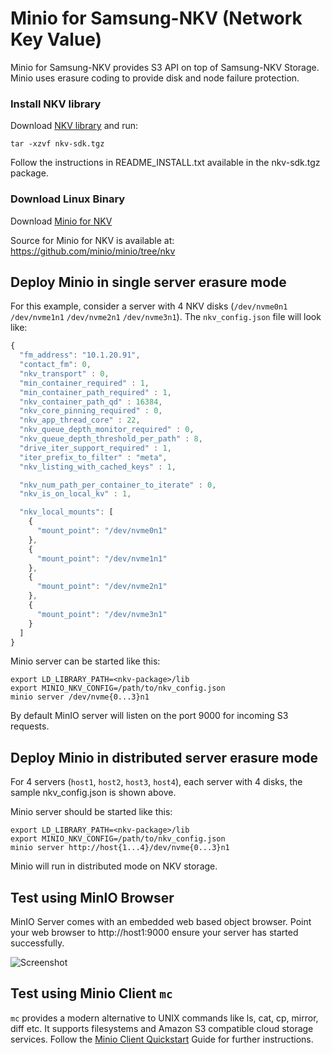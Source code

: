 # Minio for Samsung-NKV (Network Key Value)

Minio for Samsung-NKV provides S3 API on top of Samsung-NKV Storage. Minio uses erasure coding to provide disk and node failure protection.

### Install NKV library

Download [NKV library](https://dl.minio.io/server/minio/labs/samsung/nkv-sdk-bin-20190423.tgz) and run:

```
tar -xzvf nkv-sdk.tgz
```

Follow the instructions in README_INSTALL.txt available in the nkv-sdk.tgz package.

### Download Linux Binary

Download [Minio for NKV](https://dl.minio.io/server/minio/labs/samsung/minio)

Source for Minio for NKV is available at: https://github.com/minio/minio/tree/nkv

## Deploy Minio in single server erasure mode

For this example, consider a server with 4 NKV disks (`/dev/nvme0n1` `/dev/nvme1n1` `/dev/nvme2n1` `/dev/nvme3n1`). The `nkv_config.json` file will look like:

```js
{
  "fm_address": "10.1.20.91",
  "contact_fm": 0,
  "nkv_transport" : 0,
  "min_container_required" : 1,
  "min_container_path_required" : 1,
  "nkv_container_path_qd" : 16384,
  "nkv_core_pinning_required" : 0,
  "nkv_app_thread_core" : 22,
  "nkv_queue_depth_monitor_required" : 0,
  "nkv_queue_depth_threshold_per_path" : 8,
  "drive_iter_support_required" : 1,
  "iter_prefix_to_filter" : "meta",
  "nkv_listing_with_cached_keys" : 1,

  "nkv_num_path_per_container_to_iterate" : 0,
  "nkv_is_on_local_kv" : 1,

  "nkv_local_mounts": [
    {
      "mount_point": "/dev/nvme0n1"
    },
    {
      "mount_point": "/dev/nvme1n1"
    },
    {
      "mount_point": "/dev/nvme2n1"
    },
    {
      "mount_point": "/dev/nvme3n1"
    }
  ]
}
```

Minio server can be started like this:
```
export LD_LIBRARY_PATH=<nkv-package>/lib
export MINIO_NKV_CONFIG=/path/to/nkv_config.json
minio server /dev/nvme{0...3}n1
```

By default MinIO server will listen on the port 9000 for incoming S3 requests.

## Deploy Minio in distributed server erasure mode

For 4 servers (`host1`, `host2`, `host3`, `host4`), each server with 4 disks, the sample nkv_config.json is shown above.

Minio server should be started like this:
```
export LD_LIBRARY_PATH=<nkv-package>/lib
export MINIO_NKV_CONFIG=/path/to/nkv_config.json
minio server http://host{1...4}/dev/nvme{0...3}n1
```

Minio will run in distributed mode on NKV storage.

## Test using MinIO Browser

MinIO Server comes with an embedded web based object browser. Point your web browser to http://host1:9000 ensure your server has started successfully.

![Screenshot](https://github.com/minio/minio/blob/master/docs/screenshots/minio-browser.png?raw=true)


## Test using Minio Client `mc`

`mc` provides a modern alternative to UNIX commands like ls, cat, cp, mirror, diff etc. It supports filesystems and Amazon S3 compatible cloud storage services. Follow the [Minio Client Quickstart](https://docs.min.io/docs/minio-client-quickstart-guide.html) Guide for further instructions.
